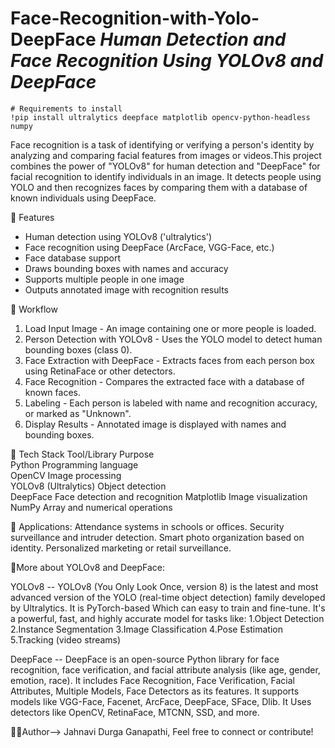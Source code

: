 # Face-Recognition-with-Yolo-DeepFace           ***Human Detection and Face Recognition Using YOLOv8 and DeepFace***
    # Requirements to install 
    !pip install ultralytics deepface matplotlib opencv-python-headless numpy
Face recognition is a task of identifying or verifying a person's identity by analyzing and comparing facial features from images or videos.This project combines the power of "YOLOv8" for human detection and "DeepFace" for facial recognition to identify individuals in an image. It detects people using YOLO and then recognizes faces by comparing them with a database of known individuals using DeepFace.

🚀 Features
-  Human detection using YOLOv8 ('ultralytics')
-   Face recognition using DeepFace (ArcFace, VGG-Face, etc.)
-   Face database support
-   Draws bounding boxes with names and accuracy
-   Supports multiple people in one image
-   Outputs annotated image with recognition results

🚀 Workflow
1. Load Input Image - An image containing one or more people is loaded.
2. Person Detection with YOLOv8 - Uses the YOLO model to detect human bounding boxes (class 0).
3. Face Extraction with DeepFace - Extracts faces from each person box using RetinaFace or other detectors.
4. Face Recognition - Compares the extracted face with a database of known faces.
5. Labeling - Each person is labeled with name and recognition accuracy, or marked as "Unknown".
6. Display Results - Annotated image is displayed with names and bounding boxes.

🚀 Tech Stack
Tool/Library                    Purpose                        
Python                        Programming language          
OpenCV                        Image processing               
YOLOv8 (Ultralytics)          Object detection             
DeepFace                      Face detection and recognition 
Matplotlib                    Image visualization            
NumPy                         Array and numerical operations 

🚀 Applications:
Attendance systems in schools or offices.
Security surveillance and intruder detection.
Smart photo organization based on identity.
Personalized marketing or retail surveillance.

📍More about YOLOv8 and DeepFace:

YOLOv8 -- YOLOv8 (You Only Look Once, version 8) is the latest and most advanced version of the YOLO (real-time object detection) family developed by Ultralytics. It is PyTorch-based Which can easy to train and fine-tune. It's a powerful, fast, and highly accurate model for tasks like:
1.Object Detection
2.Instance Segmentation
3.Image Classification
4.Pose Estimation
5.Tracking (video streams)

DeepFace -- DeepFace is an open-source Python library for face recognition, face verification, and facial attribute analysis (like age, gender, emotion, race). It includes  Face Recognition, Face Verification, Facial Attributes, Multiple Models, Face Detectors as its features. It supports models like VGG-Face, Facenet, ArcFace, DeepFace, SFace, Dlib. It Uses detectors like OpenCV, RetinaFace, MTCNN, SSD, and more.

🙋‍♀️Author-->
Jahnavi Durga Ganapathi, 
Feel free to connect or contribute!
